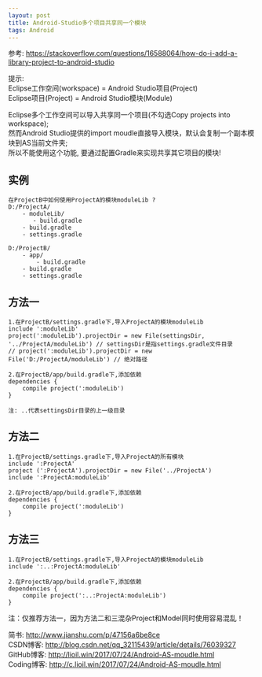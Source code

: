 ```yaml
---
layout: post
title: Android-Studio多个项目共享同一个模块
tags: Android
---
```

参考: https://stackoverflow.com/questions/16588064/how-do-i-add-a-library-project-to-android-studio

提示:   
Eclipse工作空间(workspace) = Android Studio项目(Project)   
Eclipse项目(Project) = Android Studio模块(Module)   

Eclipse多个工作空间可以导入共享同一个项目(不勾选Copy projects into workspace);   
然而Android Studio提供的import moudle直接导入模块，默认会复制一个副本模块到AS当前文件夹;   
所以不能使用这个功能, 要通过配置Gradle来实现共享其它项目的模块!   

## 实例
	在ProjectB中如何使用ProjectA的模块moduleLib ?
    D:/ProjectA/
		- moduleLib/
		   - build.gradle
		- build.gradle
		- settings.gradle

    D:/ProjectB/
		- app/
			- build.gradle
		- build.gradle
		- settings.gradle

## 方法一
    1.在ProjectB/settings.gradle下,导入ProjectA的模块moduleLib
    include ':moduleLib'
    project(':moduleLib').projectDir = new File(settingsDir, '../ProjectA/moduleLib') // settingsDir是指settings.gradle文件目录
    // project(':moduleLib').projectDir = new File('D:/ProjectA/moduleLib') // 绝对路径

    2.在ProjectB/app/build.gradle下,添加依赖
    dependencies {
        compile project(':moduleLib')
    }

    注: ..代表settingsDir目录的上一级目录


## 方法二
    1.在ProjectB/settings.gradle下,导入ProjectA的所有模块
    include ':ProjectA'    
    project (':ProjectA').projectDir = new File('../ProjectA')
    include ':ProjectA:moduleLib'
    
    2.在ProjectB/app/build.gradle下,添加依赖
    dependencies {
        compile project(':moduleLib')
    }

## 方法三
    1.在ProjectB/settings.gradle下,导入ProjectA的模块moduleLib
    include ':..:ProjectA:moduleLib'

    2.在ProjectB/app/build.gradle下,添加依赖
    dependencies {        
        compile project(':..:ProjectA:moduleLib')
    }

注：仅推荐方法一，因为方法二和三混杂Project和Model同时使用容易混乱！

简书: http://www.jianshu.com/p/47156a6be8ce   
CSDN博客: http://blog.csdn.net/qq_32115439/article/details/76039327   
GitHub博客: http://lioil.win/2017/07/24/Android-AS-moudle.html   
Coding博客: http://c.lioil.win/2017/07/24/Android-AS-moudle.html